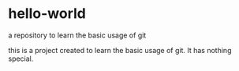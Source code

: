 # hello-world
a repository to learn the basic usage of git


this is a project created to learn the basic usage of git. It has nothing special.
